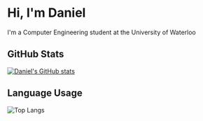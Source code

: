 <h1>Hi, I'm Daniel</h1>
<p>I'm a Computer Engineering student at the University of Waterloo</p>

## GitHub Stats
[![Daniel's GitHub stats](https://github-readme-stats.vercel.app/api?username=0wf)](https://github.com/0wf/github-readme-stats)

## Language Usage
![Top Langs](https://github-readme-stats.vercel.app/api/top-langs/?username=0wf&show_icons=true&theme=tokyonight)


